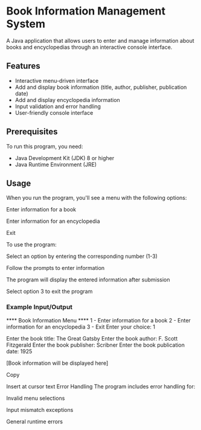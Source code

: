 # Book Information Management System

A Java application that allows users to enter and manage information about books and encyclopedias through an interactive console interface.

## Features

* Interactive menu-driven interface
* Add and display book information (title, author, publisher, publication date)
* Add and display encyclopedia information
* Input validation and error handling
* User-friendly console interface

## Prerequisites

To run this program, you need:
* Java Development Kit (JDK) 8 or higher
* Java Runtime Environment (JRE)

## Usage
When you run the program, you'll see a menu with the following options:

Enter information for a book

Enter information for an encyclopedia

Exit

To use the program:

Select an option by entering the corresponding number (1-3)

Follow the prompts to enter information

The program will display the entered information after submission

Select option 3 to exit the program

### Example Input/Output
**** Book Information Menu ****
1 - Enter information for a book
2 - Enter information for an encyclopedia
3 - Exit
Enter your choice: 1

Enter the book title: The Great Gatsby
Enter the book author: F. Scott Fitzgerald
Enter the book publisher: Scribner
Enter the book publication date: 1925

[Book information will be displayed here]

Copy

Insert at cursor
text
Error Handling
The program includes error handling for:

Invalid menu selections

Input mismatch exceptions

General runtime errors